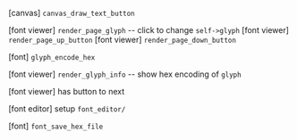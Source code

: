 [canvas] `canvas_draw_text_button`

[font viewer] `render_page_glyph` -- click to change `self->glyph`
[font viewer] `render_page_up_button`
[font viewer] `render_page_down_button`

[font] `glyph_encode_hex`

[font viewer] `render_glyph_info` -- show hex encoding of `glyph`

[font viewer] has button to next

[font editor] setup `font_editor/`

[font] `font_save_hex_file`
